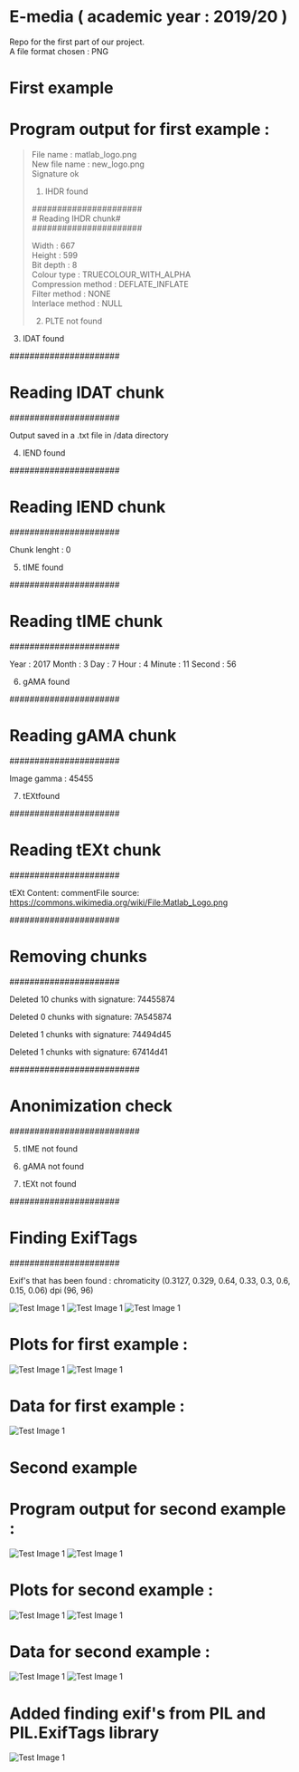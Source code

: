 # E-media ( academic year : 2019/20 ) 
  
Repo for the first part of our  project.   
A file format chosen : PNG

# First example 
# Program output for first example  :

> File name : matlab_logo.png   
> New file name : new_logo.png         
> Signature ok  
>  
>   
> 1. IHDR found  
>  
> ######################  
>\# Reading IHDR chunk\#  
> ######################  
>  
> Width : 667  
> Height : 599  
> Bit depth : 8  
> Colour type : TRUECOLOUR_WITH_ALPHA  
> Compression method : DEFLATE_INFLATE  
> Filter method : NONE  
> Interlace method : NULL  
>   
> 2. PLTE not found  

3. IDAT found

######################
# Reading IDAT chunk #
######################


Output saved in a .txt file in /data directory


4. IEND found

######################
# Reading IEND chunk #
######################

Chunk lenght : 0


5. tIME found

######################
# Reading tIME chunk #
######################

 Year : 2017
 Month : 3
 Day : 7
 Hour : 4
 Minute : 11
 Second : 56

6. gAMA found

######################
# Reading gAMA chunk #
######################

Image gamma : 45455

7. tEXtfound

######################
# Reading tEXt chunk #
######################

tEXt Content: 
 commentFile source: https://commons.wikimedia.org/wiki/File:Matlab_Logo.png

######################
# Removing chunks    #
######################

Deleted 10 chunks with signature: 74455874

Deleted 0 chunks with signature: 7A545874

Deleted 1 chunks with signature: 74494d45

Deleted 1 chunks with signature: 67414d41

##########################
# Anonimization check    #
##########################

5. tIME not found

6. gAMA not found

7. tEXt not found

######################
# Finding ExifTags #
######################

Exif's that has been found :
chromaticity (0.3127, 0.329, 0.64, 0.33, 0.3, 0.6, 0.15, 0.06)
dpi (96, 96)


![Test Image 1](github_images/1_1.png)
![Test Image 1](github_images/1_2.png)
![Test Image 1](github_images/1_3.png)

# Plots for first example  :

![Test Image 1](github_images/example1_1.png)
![Test Image 1](github_images/example1_2.png)

# Data for first example :

![Test Image 1](github_images/example1_3.png)

# Second example 
# Program output for second example  :

![Test Image 1](github_images/2_1.png)
![Test Image 1](github_images/2_2.png)

# Plots for second example  :

![Test Image 1](github_images/example2_1.png)
![Test Image 1](github_images/example2_2.png)

# Data for second example :

![Test Image 1](github_images/example2_3.png)
![Test Image 1](github_images/example2_4.png)

# Added finding exif's from PIL and PIL.ExifTags library 

![Test Image 1](github_images/findingExif.png)



